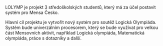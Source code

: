 LOLYMP je projekt 3 středoškolských studentů, který má za účel postavit systém pro Mensa Česko.

Hlavní cíl projektu je vytvořit nový systém pro soutěž Logická Olympiáda. Systém bude univerzálním procesorem, který se bude využívat pro velkou část Mensovních aktivit, například Logická olympiáda, Matematická olympiáda, práce s dotazníky a další. 